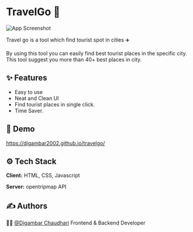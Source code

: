 
# TravelGo 🧭

![App Screenshot](https://drive.google.com/uc?export=download&id=1a5Z1uYg63vLnxUzwjb9tefv_M9HCyAY8)

Travel go is a tool which find tourist spot in cities ✈️

By using this tool you can easily find best tourist places in the specific city. This tool suggest you more than 40+ best places in city.

## ✨ Features

- Easy to use
- Neat and Clean UI
- Find tourist places in single click.
- Time Saver.



## 🚀 Demo

https://digambar2002.github.io/travelgo/


## ⚙️ Tech Stack

**Client:** HTML, CSS, Javascript

**Server:** opentripmap API




## ✍️ Authors

🧑‍💻 [@Digambar Chaudhari](https://www.github.com/digambar2002) Frontend & Backend Developer


